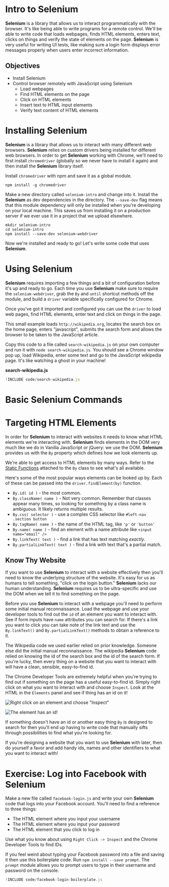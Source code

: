# Intro to Selenium
**Selenium** is a library that allows us to interact programmatically with the
browser. It's like being able to write programs for a remote control. We'll be
able to write code that loads webpages, finds HTML elements, enters text, clicks
on things and verify the state of elements on the page. **Selenium** is very
useful for writing UI tests, like making sure a login form displays error
messages properly when users enter incorrect information.

## Objectives
* Install Selenium
* Control browser remotely with JavaScript using Selenium
  * Load webpages
  * Find HTML elements on the page
  * Click on HTML elements
  * Insert text to HTML input elements
  * Verify text content of HTML elements

# Installing Selenium
**Selenium** is a library that allows us to interact with many different web
browsers. **Selenium** relies on custom drivers being installed for different
web browsers. In order to get **Selenium** working with Chrome, we'll need to
first install `chromedriver` (globally so we never have to install it again)
and then install the **Selenium** library itself.

Install `chromedriver` with npm and save it as a global module.

```
npm install -g chromedriver
```

Make a new directory called `selenium-intro` and change into it.
Install the **Selenium** as dev dependencies in the directory. The `--save-dev`
flag means that this module dependency will only be installed when you're
developing on your local machine. This saves us from installing it on a
production server if we ever use it in a project that we upload elsewhere.

```
mkdir selenium-intro
cd selenium-intro
npm install --save-dev selenium-webdriver
```

Now we're installed and ready to go! Let's write some code that uses **Selenium**.

# Using Selenium
**Selenium** requires importing a few things and a bit of configuration before
it's up and ready to go. Each time you use **Selenium** make sure to require
the `selenium-webdriver`, grab the `By` and `until` shortcut methods off the
module, and build a `driver` variable specifically configured for Chrome.

Once you've got it imported and configured you can use the `driver` to load
web pages, find HTML elements, enter text and click on things in the page.

This small example loads `http://wikipedia.org`, locates the search box on the
home page, enters "javascript", submits the search form and allows the browser
to be taken to the JavaScript article.

Copy this code to a file called `search-wikipedia.js` on your own computer and
run it with `node search-wikipedia.js`. You should see a Chrome window pop up,
load Wikipedia, enter some text and go to the JavaScript wikipedia page. It's
like watching a ghost in your machine!

**search-wikipedia.js**
```js
!INCLUDE code/search-wikipedia.js
```

# Basic Selenium Commands

# Targeting HTML Elements
In order for **Selenium** to interact with websites it needs to know what HTML
elements we're interacting with. **Selenium** finds elements in the DOM very
much like we do in Vanilla JavaScript or jQuery: we use the DOM. **Selenium**
provides us with the `By` property which defines how we look elements up.

We're able to get access to HTML elements by many ways. Refer to the
[Static Functions](http://seleniumhq.github.io/selenium/docs/api/javascript/module/selenium-webdriver/index_exports_By.html)
attached to the `By` class to see what's all available.

Here's some of the most popular ways elements can be looked up by. Each of these
can be passed into the `driver.findElement(by)` function.

* `By.id( id )` - the most common.
* `By.className( name )` - Not very common. Remember that classes appear many times,
  so looking for something by a class name is ambiguous. It likely returns
  multiple results.
* `By.css( selector )` - use a complex CSS selector like `#left-nav .section button`
* `By.tagName( name )` - the name of the HTML tag, like `'p'` or `'button'`
* `By.name( name )` - find an element with a name attribute like `<input name="email" />`
* `By.linkText( text )` - find a link that has text matching *exactly*.
* `By.partialLinkText( text )` - find a link with text that's a partial match.

## Know Thy Website
If you want to use **Selenium** to interact with a website effectively then
you'll need to know the underlying structure of the website. It's easy for us
as humans to tell something, "click on the login button." **Selenium** lacks
our human understanding. **Selenium** requires us to be ultra-specific and
use the DOM when we tell it to find something on the page.

Before you use **Selenium** to interact with a webpage you'll need to perform
some initial manual reconnaissance. Load the webpage and use your developer
tools to find out the `id` of an element you want to interact with. See if
form inputs have `name` attributes you can search for. If there's a link you
want to click you can take note of the link text and use the `By.linkText()`
and `By.partialLinkText()` methods to obtain a reference to it.

The Wikipedia code we used earlier relied on prior knowledge. Someone else did
the initial manual reconnaissance. The wikipedia **Selenium** code relied on
knowing the id of the search box and the id of the search form. If you're lucky,
then every thing on a website that you want to interact with will have a clean,
sensible, easy-to-find id.

The Chrome Developer Tools are extremely helpful when you're trying to find out
if something on the page has a useful easy-to-find id. Simply right click on
what you want to interact with and choose `Inspect`. Look at the HTML in the
`Elements` panel and see if thing has an id on it!

![Right click on an element and choose "Inspect"](assets/inspect-element.png)

![The element has an id!](assets/inspect-element-id.png)

If something doesn't have an id or another easy thing `By` is designed to search
for then you'll end up having to write code that manually sifts through
possibilities to find what you're looking for.

If you're designing a website that you want to use **Selenium** with later, then
do yourself a favor and add handy ids, names and other identifiers to what you
want to interact with!

# Exercise: Log into Facebook with Selenium
Make a new file called `facebook-login.js` and write your own **Selenium**
code that logs into your Facebook account. You'll need to find a reference
to three things:

* The HTML element where you input your username
* The HTML element where you input your password
* The HTML element that you click to log in

Use what you know about using `Right Click -> Inspect` and the Chrome Developer
Tools to find IDs.

If you feel weird about typing your Facebook password into a file and saving it
then use this boilerplate code. Run `npm install --save prompt`. The `prompt`
module allows you to prompt users to type in their username and password on
the console.

```js
!INCLUDE code/facebook-login-boilerplate.js
```
